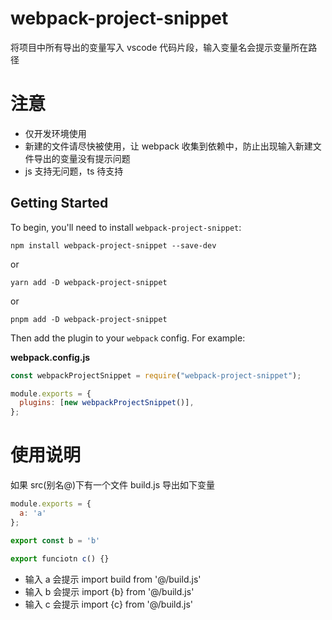 # webpack-project-snippet

将项目中所有导出的变量写入 vscode 代码片段，输入变量名会提示变量所在路径

# 注意

- 仅开发环境使用
- 新建的文件请尽快被使用，让 webpack 收集到依赖中，防止出现输入新建文件导出的变量没有提示问题
- js 支持无问题，ts 待支持

## Getting Started

To begin, you'll need to install `webpack-project-snippet`:

```console
npm install webpack-project-snippet --save-dev
```

or

```console
yarn add -D webpack-project-snippet
```

or

```console
pnpm add -D webpack-project-snippet
```

Then add the plugin to your `webpack` config. For example:

**webpack.config.js**

```js
const webpackProjectSnippet = require("webpack-project-snippet");

module.exports = {
  plugins: [new webpackProjectSnippet()],
};
```

# 使用说明

如果 src(别名@)下有一个文件 build.js 导出如下变量

```js
module.exports = {
  a: 'a'
};

export const b = 'b'

export funciotn c() {}
```

- 输入 a 会提示 import build from '@/build.js'
- 输入 b 会提示 import {b} from '@/build.js'
- 输入 c 会提示 import {c} from '@/build.js'

